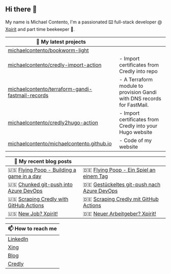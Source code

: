 ## Hi there 👋

My name is Michael Contento, I'm a passionated ⌨️ full-stack developer @ [Xpirit](https://xpirit.com/) and part time beekeeper 🐝.

| 🌱 My latest projects   |  |
|-------------------------|--|
| [michaelcontento/bookworm-light](https://github.com/michaelcontento/bookworm-light) |  |
| [michaelcontento/credly-import-action](https://github.com/michaelcontento/credly-import-action) |  - Import certificates from Credly into repo |
| [michaelcontento/terraform-gandi-fastmail-records](https://github.com/michaelcontento/terraform-gandi-fastmail-records) |  - A Terraform module to provision Gandi with DNS records for FastMail. |
| [michaelcontento/credly2hugo-action](https://github.com/michaelcontento/credly2hugo-action) |  - Import certificates from Credly into your Hugo website |
| [michaelcontento/michaelcontento.github.io](https://github.com/michaelcontento/michaelcontento.github.io) |  - Code of my website |

| 📜 My recent blog posts |  |
|-------------------------|--|
| 🇺🇸 [Flying Poop - Building a game in a day](https://www.michaelcontento.de/en/blog/2022/11/30/flying-poop-building-a-game-in-a-day/) | 🇩🇪 [Flying Poop - Ein Spiel an einem Tag](https://www.michaelcontento.de/blog/2022/11/30/flying-poop-ein-spiel-an-einem-tag/) |
| 🇺🇸 [Chunked git-push into Azure DevOps](https://www.michaelcontento.de/en/blog/2022/10/20/chunked-git-push-into-azure-devops/) | 🇩🇪 [Gestückeltes git-push nach Azure DevOps](https://www.michaelcontento.de/blog/2022/10/20/gest%C3%BCckeltes-git-push-nach-azure-devops/) |
| 🇺🇸 [Scraping Credly with GitHub Actions](https://www.michaelcontento.de/en/blog/2022/10/19/scraping-credly-with-github-actions/) | 🇩🇪 [Scraping Credly mit GitHub Actions](https://www.michaelcontento.de/blog/2022/10/19/scraping-credly-mit-github-actions/) |
| 🇺🇸 [New Job? Xpirit!](https://www.michaelcontento.de/en/blog/2022/09/01/new-job-xpirit/) | 🇩🇪 [Neuer Arbeitgeber? Xpirit!](https://www.michaelcontento.de/blog/2022/09/01/neuer-arbeitgeber-xpirit/) |

| 📫 How to reach me                                       |
|----------------------------------------------------------|
| [LinkedIn](https://www.linkedin.com/in/michaelcontento/) |
| [Xing](https://www.xing.com/profile/Michael_Contento)    |
| [Blog](https://www.michaelcontento.de)                   |
| [Credly](https://www.credly.com/users/michael-contento)  |
